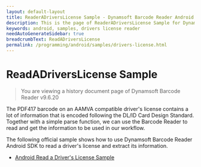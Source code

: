 ```yaml
---
layout: default-layout
title: ReaderADriversLicense Sample - Dynamsoft Barcode Reader Android edition
description: This is the page of ReaderADriversLicense Sample for Dynamsoft Barcode Reader Android SDK.
keywords: android, samples, drivers license reader
needAutoGenerateSidebar: true
breadcrumbText: ReadADriversLicense
permalink: /programming/android/samples/drivers-license.html
---
```


# ReadADriversLicense Sample

> You are viewing a history document page of Dynamsoft Barcode Reader v9.6.20

The PDF417 barcode on an AAMVA compatible driver's license contains a lot of information that is encoded following the DL/ID Card Design Standard. Together with a simple parse function, we can use the Barcode Reader to read and get the information to be used in our workflow.

The following official sample shows how to use Dynamsoft Barcode Reader Android SDK to read a driver's license and extract its information.

- <a href="https://github.com/Dynamsoft/barcode-reader-mobile-samples/tree/v9.6.20/android/Java/Usecase/ReadADriversLicense/" target="_blank">Android Read a Driver's License Sample</a>
